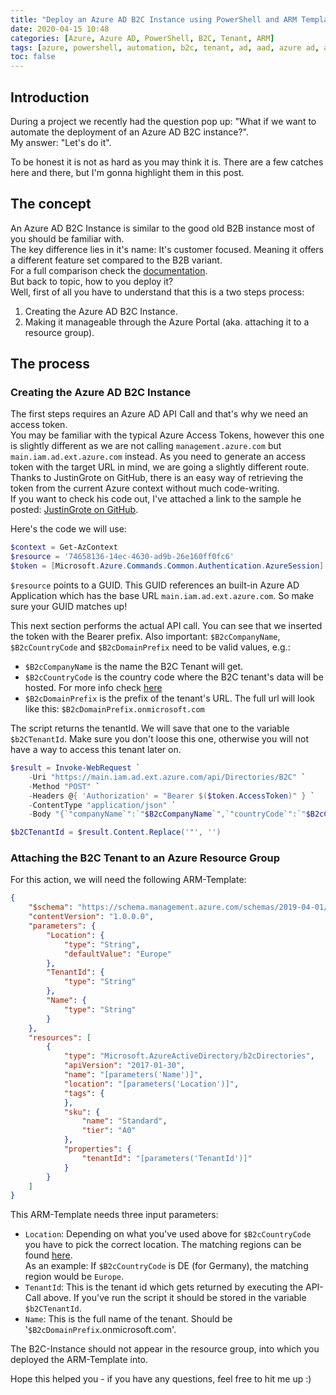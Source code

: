 ```yaml
---
title: "Deploy an Azure AD B2C Instance using PowerShell and ARM Templates."
date: 2020-04-15 10:48
categories: [Azure, Azure AD, PowerShell, B2C, Tenant, ARM]
tags: [azure, powershell, automation, b2c, tenant, ad, aad, azure ad, arm, templates]
toc: false
---
```


## Introduction ##

During a project we recently had the question pop up: "What if we want to automate the deployment of an Azure AD B2C instance?".  
My answer: "Let's do it".

To be honest it is not as hard as you may think it is. There are a few catches here and there, but I'm gonna highlight them in this post.

## The concept ##

An Azure AD B2C Instance is similar to the good old B2B instance most of you should be familiar with.  
The key difference lies in it's name: It's customer focused. Meaning it offers a different feature set compared to the B2B variant.  
For a full comparison check the [documentation](https://docs.microsoft.com/en-us/azure/active-directory/b2b/compare-with-b2c).  
But back to topic, how to you deploy it?  
Well, first of all you have to understand that this is a two steps process:

1. Creating the Azure AD B2C Instance.
2. Making it manageable through the Azure Portal (aka. attaching it to a resource group).

## The process ##

### Creating the Azure AD B2C Instance ###

The first steps requires an Azure AD API Call and that's why we need an access token.  
You may be familiar with the typical Azure Access Tokens, however this one is slightly different as we are not calling `management.azure.com` but `main.iam.ad.ext.azure.com` instead. As you need to generate an access token with the target URL in mind, we are going a slightly different route.  
Thanks to JustinGrote on GitHub, there is an easy way of retrieving the token from the current Azure context without much code-writing.  
If you want to check his code out, I've attached a link to the sample he posted: [JustinGrote on GitHub](https://github.com/JustinGrote/Az.PortalAPI/blob/master/Az.PortalAPI/Public/Get-Token.ps1).  

Here's the code we will use:

```powershell
$context = Get-AzContext
$resource = '74658136-14ec-4630-ad9b-26e160ff0fc6'
$token = [Microsoft.Azure.Commands.Common.Authentication.AzureSession]::Instance.AuthenticationFactory.Authenticate($context.Account, $context.Environment, $context.Tenant.Id, $null, "Never", $null, $resource)
```

`$resource` points to a GUID. This GUID references an built-in Azure AD Application which has the base URL `main.iam.ad.ext.azure.com`. So make sure your GUID matches up!  

This next section performs the actual API call. You can see that we inserted the token with the Bearer prefix. Also important: `$B2cCompanyName`, `$B2cCountryCode` and  `$B2cDomainPrefix` need to be valid values, e.g.:

- `$B2cCompanyName` is the name the B2C Tenant will get.
- `$B2cCountryCode` is the country code where the B2C tenant's data will be hosted. For more info check [here](https://docs.microsoft.com/en-us/azure/active-directory-b2c/data-residency)
- `$B2cDomainPrefix` is the prefix of the tenant's URL. The full url will look like this: `$B2cDomainPrefix.onmicrosoft.com`

The script returns the tenantId. We will save that one to the variable `$b2CTenantId`. Make sure you don't loose this one, otherwise you will not have a way to access this tenant later on.

```powershell
$result = Invoke-WebRequest `
    -Uri "https://main.iam.ad.ext.azure.com/api/Directories/B2C" `
    -Method "POST" `
    -Headers @{ 'Authorization' = "Bearer $($token.AccessToken)" } `
    -ContentType "application/json" `
    -Body "{`"companyName`":`"$B2cCompanyName`",`"countryCode`":`"$B2cCountryCode`",`"initialDomainPrefix`":`"$B2cDomainPrefix`"}"

$b2CTenantId = $result.Content.Replace('"', '')
```

### Attaching the B2C Tenant to an Azure Resource Group ###

For this action, we will need the following ARM-Template:

```json
{
    "$schema": "https://schema.management.azure.com/schemas/2019-04-01/deploymentTemplate.json#",
    "contentVersion": "1.0.0.0",
    "parameters": {
        "Location": {
            "type": "String",
            "defaultValue": "Europe"
        },
        "TenantId": {
            "type": "String"
        },
        "Name": {
            "type": "String"
        }
    },
    "resources": [
        {
            "type": "Microsoft.AzureActiveDirectory/b2cDirectories",
            "apiVersion": "2017-01-30",
            "name": "[parameters('Name')]",
            "location": "[parameters('Location')]",
            "tags": {
            },
            "sku": {
                "name": "Standard",
                "tier": "A0"
            },
            "properties": {
                "tenantId": "[parameters('TenantId')]"
            }
        }
    ]
}
```

This ARM-Template needs three input parameters:

- `Location`: Depending on what you've used above for `$B2cCountryCode` you have to pick the correct location. The matching regions can be found [here](https://docs.microsoft.com/en-us/azure/active-directory-b2c/data-residency#data-residency).  
As an example: If `$B2cCountryCode` is DE (for Germany), the matching region would be `Europe`.
- `TenantId`: This is the tenant id which gets returned by executing the API-Call above. If you've run the script it should be stored in the variable `$b2CTenantId`.
- `Name`: This is the full name of the tenant. Should be '`$B2cDomainPrefix`.onmicrosoft.com'.

The B2C-Instance should not appear in the resource group, into which you deployed the ARM-Template into.  

Hope this helped you - if you have any questions, feel free to hit me up :)

